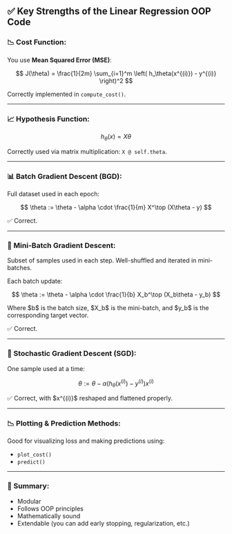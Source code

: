 ## ✅ Key Strengths of the Linear Regression OOP Code

### 📉 Cost Function:

You use **Mean Squared Error (MSE)**:

$$
J(\theta) = \frac{1}{2m} \sum_{i=1}^m \left( h_\theta(x^{(i)}) - y^{(i)} \right)^2
$$

Correctly implemented in `compute_cost()`.

---

### 📈 Hypothesis Function:

$$
h_\theta(x) = X\theta
$$

Correctly used via matrix multiplication: `X @ self.theta`.

---

### 📊 Batch Gradient Descent (BGD):

Full dataset used in each epoch:

$$
\theta := \theta - \alpha \cdot \frac{1}{m} X^\top (X\theta - y)
$$

✅ Correct.

---

### 🧩 Mini-Batch Gradient Descent:

Subset of samples used in each step. Well-shuffled and iterated in mini-batches.

Each batch update:

$$
\theta := \theta - \alpha \cdot \frac{1}{b} X_b^\top (X_b\theta - y_b)
$$

Where \$b\$ is the batch size, \$X_b\$ is the mini-batch, and \$y_b\$ is the corresponding target vector.

✅ Correct.

---

### 🔁 Stochastic Gradient Descent (SGD):

One sample used at a time:

$$
\theta := \theta - \alpha (h_\theta(x^{(i)}) - y^{(i)}) x^{(i)}
$$

✅ Correct, with \$x^{(i)}\$ reshaped and flattened properly.

---

### 📉 Plotting & Prediction Methods:

Good for visualizing loss and making predictions using:

- `plot_cost()`
- `predict()`

---

### 🧠 Summary:

- Modular
- Follows OOP principles
- Mathematically sound
- Extendable (you can add early stopping, regularization, etc.)
